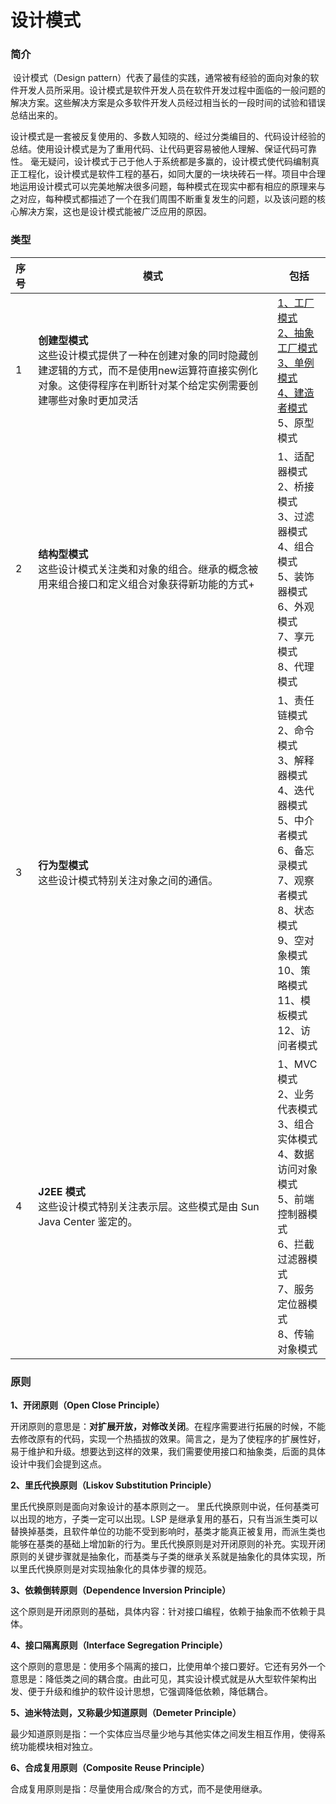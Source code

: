 # 设计模式

### 简介

​		设计模式（Design pattern）代表了最佳的实践，通常被有经验的面向对象的软件开发人员所采用。设计模式是软件开发人员在软件开发过程中面临的一般问题的解决方案。这些解决方案是众多软件开发人员经过相当长的一段时间的试验和错误总结出来的。

​		设计模式是一套被反复使用的、多数人知晓的、经过分类编目的、代码设计经验的总结。使用设计模式是为了重用代码、让代码更容易被他人理解、保证代码可靠性。 毫无疑问，设计模式于己于他人于系统都是多赢的，设计模式使代码编制真正工程化，设计模式是软件工程的基石，如同大厦的一块块砖石一样。项目中合理地运用设计模式可以完美地解决很多问题，每种模式在现实中都有相应的原理来与之对应，每种模式都描述了一个在我们周围不断重复发生的问题，以及该问题的核心解决方案，这也是设计模式能被广泛应用的原因。

### 类型

| 序号 | 模式                                                         | 包括                                                         |
| :--- | ------------------------------------------------------------ | ------------------------------------------------------------ |
| 1    | **创建型模式**<br />这些设计模式提供了一种在创建对象的同时隐藏创建逻辑的方式，而不是使用new运算符直接实例化对象。这使得程序在判断针对某个给定实例需要创建哪些对象时更加灵活 | [1、工厂模式](https://github.com/icodekang/pattern/tree/main/Factory) <br />[2、抽象工厂模式](https://github.com/icodekang/pattern/tree/main/AbstractFactory)<br />[3、单例模式](https://github.com/icodekang/pattern/tree/main/Singleton)<br />[4、建造者模式](https://github.com/icodekang/pattern/tree/main/Builder)<br />5、原型模式<br /> |
| 2    | **结构型模式**<br />这些设计模式关注类和对象的组合。继承的概念被用来组合接口和定义组合对象获得新功能的方式+ | 1、适配器模式<br />2、桥接模式<br />3、过滤器模式<br />4、组合模式<br />5、装饰器模式<br />6、外观模式<br />7、享元模式<br />8、代理模式 |
| 3    | **行为型模式**<br/>这些设计模式特别关注对象之间的通信。      | 1、责任链模式<br />2、命令模式<br />3、解释器模式 <br />4、迭代器模式<br />5、中介者模式<br />6、备忘录模式 <br />7、观察者模式<br />8、状态模式<br />9、空对象模式<br />10、策略模式<br />11、模板模式<br />12、访问者模式 |
| 4    | **J2EE 模式**<br/>这些设计模式特别关注表示层。这些模式是由 Sun Java Center 鉴定的。 | 1、MVC 模式 <br />2、业务代表模式<br />3、组合实体模式<br />4、数据访问对象模式<br />5、前端控制器模式<br />6、拦截过滤器模式 <br />7、服务定位器模式 <br />8、传输对象模式 |

### 原则

**1、开闭原则（Open Close Principle）**

开闭原则的意思是：**对扩展开放，对修改关闭**。在程序需要进行拓展的时候，不能去修改原有的代码，实现一个热插拔的效果。简言之，是为了使程序的扩展性好，易于维护和升级。想要达到这样的效果，我们需要使用接口和抽象类，后面的具体设计中我们会提到这点。

**2、里氏代换原则（Liskov Substitution Principle）**

里氏代换原则是面向对象设计的基本原则之一。 里氏代换原则中说，任何基类可以出现的地方，子类一定可以出现。LSP 是继承复用的基石，只有当派生类可以替换掉基类，且软件单位的功能不受到影响时，基类才能真正被复用，而派生类也能够在基类的基础上增加新的行为。里氏代换原则是对开闭原则的补充。实现开闭原则的关键步骤就是抽象化，而基类与子类的继承关系就是抽象化的具体实现，所以里氏代换原则是对实现抽象化的具体步骤的规范。

**3、依赖倒转原则（Dependence Inversion Principle）**

这个原则是开闭原则的基础，具体内容：针对接口编程，依赖于抽象而不依赖于具体。

**4、接口隔离原则（Interface Segregation Principle）**

这个原则的意思是：使用多个隔离的接口，比使用单个接口要好。它还有另外一个意思是：降低类之间的耦合度。由此可见，其实设计模式就是从大型软件架构出发、便于升级和维护的软件设计思想，它强调降低依赖，降低耦合。

**5、迪米特法则，又称最少知道原则（Demeter Principle）**

最少知道原则是指：一个实体应当尽量少地与其他实体之间发生相互作用，使得系统功能模块相对独立。

**6、合成复用原则（Composite Reuse Principle）**

合成复用原则是指：尽量使用合成/聚合的方式，而不是使用继承。